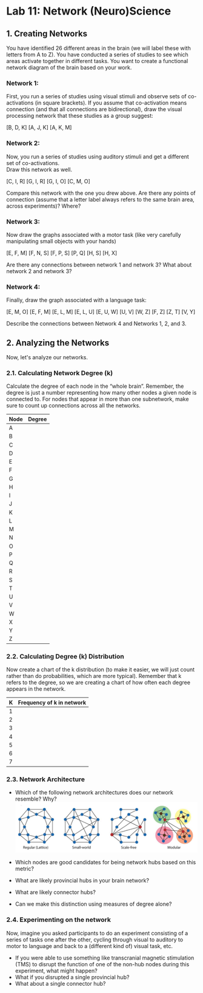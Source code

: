 # Lab 11: Network (Neuro)Science

## 1. Creating Networks
You have identified 26 different areas in the brain (we will label these with letters from A to Z).
You have conducted a series of studies to see which areas activate together in different tasks. 
You want to create a functional network diagram of the brain based on your work.

### Network 1:
First, you run a series of studies using visual stimuli and observe sets of co-activations (in square brackets). 
If you assume that co-activation means connection (and that all connections are bidirectional), 
draw the visual processing network that these studies as a group suggest:

\[B, D, K] \[A, J, K] \[A, K, M] 

### Network 2:
Now, you run a series of studies using auditory stimuli and get a different set of co-activations.  
Draw this network as well.  

\[C, I, R] \[G, I, R] \[G, I, O] \[C, M, O]

Compare this network with the one you drew above. 
Are there any points of connection (assume that a letter label always refers to the same brain area, across experiments)? 
Where? 

### Network 3:
Now draw the graphs associated with a motor task (like very carefully manipulating small objects with your hands)

\[E, F, M] \[F, N, S] \[F, P, S] \[P, Q] \[H, S] \[H, X]

Are there any connections between network 1 and network 3? What about network 2 and network 3?

### Network 4:
Finally, draw the graph associated with a language task:

\[E, M, O] \[E, F, M] \[E, L, M] \[E, L, U] \[E, U, W] \[U, V] \[W, Z] \[F, Z] \[Z, T] \[V, Y]

Describe the connections between Network 4 and Networks 1, 2, and 3.


## 2. Analyzing the Networks
Now, let's analyze our networks.


### 2.1. Calculating Network Degree (k)
Calculate the degree of each node in the “whole brain”.
Remember, the degree is just a number representing how many other nodes a given node is connected to. 
For nodes that appear in more than one subnetwork, make sure to count up connections across all the networks.

| Node | Degree |
|------|--------|
| A    |        |
| B    |        |
| C    |        |
| D    |        |
| E    |        |
| F    |        |
| G    |        |
| H    |        |
| I    |        |
| J    |        |
| K    |        |
| L    |        |
| M    |        |
| N    |        |
| O    |        |
| P    |        |
| Q    |        |
| R    |        |
| S    |        |
| T    |        |
| U    |        |
| V    |        |
| W    |        |
| X    |        |
| Y    |        |
| Z    |        |

### 2.2. Calculating Degree (k) Distribution
Now create a chart of the k distribution (to make it easier, we will just count rather than do probabilities, which are more typical). 
Remember that k refers to the degree, so we are creating a chart of how often each degree appears in the network.

| K | Frequency of k in network |
|------|--------|
| 1    |        |
| 2    |        |
| 3    |        |
| 4    |        |
| 5    |        |
| 6    |        |
| 7    |        |

### 2.3. Network Architecture
- Which of the following network architectures does our network resemble? Why?
![network_structures.png](../images/network_structures.png)

- Which nodes are good candidates for being network hubs based on this metric?
- What are likely provincial hubs in your brain network?
- What are likely connector hubs?
- Can we make this distinction using measures of degree alone? 

### 2.4. Experimenting on the network
Now, imagine you asked participants to do an experiment consisting of a series of tasks one after the other, cycling through visual to auditory to motor to language and back to a (different kind of) visual task, etc.
- If you were able to use something like transcranial magnetic stimulation (TMS) to disrupt the function of one of the non-hub nodes during this experiment, what might happen?
- What if you disrupted a single provincial hub?
- What about a single connector hub?
